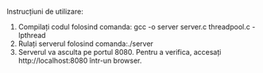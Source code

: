 Instrucțiuni de utilizare:
1. Compilați codul folosind comanda: gcc -o server server.c threadpool.c -lpthread
2. Rulați serverul folosind comanda:./server
3. Serverul va asculta pe portul 8080. Pentru a verifica, accesați http://localhost:8080 într-un browser.
